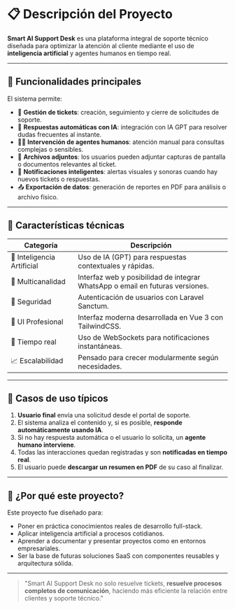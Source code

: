 # 📋 Descripción del Proyecto

**Smart AI Support Desk** es una plataforma integral de soporte técnico diseñada para optimizar la atención al cliente mediante el uso de **inteligencia artificial** y agentes humanos en tiempo real.

---

## 🎯 Funcionalidades principales

El sistema permite:

- 🎫 **Gestión de tickets**: creación, seguimiento y cierre de solicitudes de soporte.
- 🤖 **Respuestas automáticas con IA**: integración con IA GPT para resolver dudas frecuentes al instante.
- 👨‍💼 **Intervención de agentes humanos**: atención manual para consultas complejas o sensibles.
- 📎 **Archivos adjuntos**: los usuarios pueden adjuntar capturas de pantalla o documentos relevantes al ticket.
- 🔔 **Notificaciones inteligentes**: alertas visuales y sonoras cuando hay nuevos tickets o respuestas.
- 📤 **Exportación de datos**: generación de reportes en PDF para análisis o archivo físico.

---

## 🔧 Características técnicas

| Categoría       | Descripción |
|----------------|-------------|
| 🧠 Inteligencia Artificial | Uso de IA (GPT) para respuestas contextuales y rápidas. |
| 🧵 Multicanalidad | Interfaz web y posibilidad de integrar WhatsApp o email en futuras versiones. |
| 🔐 Seguridad | Autenticación de usuarios con Laravel Sanctum. |
| 🎨 UI Profesional | Interfaz moderna desarrollada en Vue 3 con TailwindCSS. |
| 📡 Tiempo real | Uso de WebSockets para notificaciones instantáneas. |
| 📈 Escalabilidad | Pensado para crecer modularmente según necesidades. |

---

## 📌 Casos de uso típicos

1. **Usuario final** envía una solicitud desde el portal de soporte.
2. El sistema analiza el contenido y, si es posible, **responde automáticamente usando IA**.
3. Si no hay respuesta automática o el usuario lo solicita, un **agente humano interviene**.
4. Todas las interacciones quedan registradas y son **notificadas en tiempo real**.
5. El usuario puede **descargar un resumen en PDF** de su caso al finalizar.

---

## 🚀 ¿Por qué este proyecto?

Este proyecto fue diseñado para:

- Poner en práctica conocimientos reales de desarrollo full-stack.
- Aplicar inteligencia artificial a procesos cotidianos.
- Aprender a documentar y presentar proyectos como en entornos empresariales.
- Ser la base de futuras soluciones SaaS con componentes reusables y arquitectura sólida.

---

> "Smart AI Support Desk no solo resuelve tickets, **resuelve procesos completos de comunicación**, haciendo más eficiente la relación entre clientes y soporte técnico."

